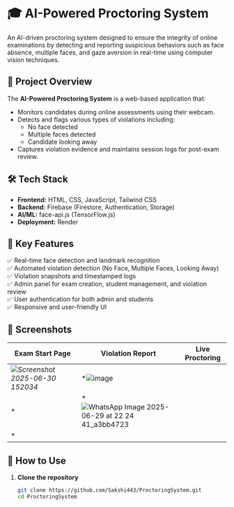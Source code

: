 # 🎓 AI-Powered Proctoring System

An AI-driven proctoring system designed to ensure the integrity of online examinations by detecting and reporting suspicious behaviors such as face absence, multiple faces, and gaze aversion in real-time using computer vision techniques.

## 🚀 Project Overview

The **AI-Powered Proctoring System** is a web-based application that:
- Monitors candidates during online assessments using their webcam.
- Detects and flags various types of violations including:
  - No face detected
  - Multiple faces detected
  - Candidate looking away
- Captures violation evidence and maintains session logs for post-exam review.

## 🛠️ Tech Stack

- **Frontend:** HTML, CSS, JavaScript, Tailwind CSS
- **Backend:** Firebase (Firestore, Authentication, Storage)
- **AI/ML:** face-api.js (TensorFlow.js)
- **Deployment:** Render

## 📌 Key Features

✅ Real-time face detection and landmark recognition  
✅ Automated violation detection (No Face, Multiple Faces, Looking Away)  
✅ Violation snapshots and timestamped logs  
✅ Admin panel for exam creation, student management, and violation review  
✅ User authentication for both admin and students  
✅ Responsive and user-friendly UI  

## 📸 Screenshots

| Exam Start Page | Violation Report | Live Proctoring |
|-----------------|-----------------|------------------|
| *![Screenshot 2025-06-30 152034](https://github.com/user-attachments/assets/905faa09-25bd-4600-a3fa-2f38bbffdf65)* | *![image](https://github.com/user-attachments/assets/bc15e7cb-441b-49df-a554-98180d4d4aba)
* | *![WhatsApp Image 2025-06-29 at 22 24 41_a3bb4723](https://github.com/user-attachments/assets/07b46ba0-087e-427f-a2c5-1677e1d56d4b)
* |

## 📝 How to Use

1. **Clone the repository**
   ```bash
   git clone https://github.com/Sakshi443/ProctoringSystem.git
   cd ProctoringSystem

